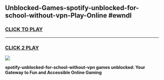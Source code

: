 
## Unblocked-Games-spotify-unblocked-for-school-without-vpn-Play-Online #ewndl
<h3>
<a href="https://news.freeplayer.one?title=spotify-unblocked-for-school-without-vpn&ref=3">CLICK TO PLAY</a></h3>
<hr>

<h3>
<a href="https://news.freeplayer.one?title=spotify-unblocked-for-school-without-vpn&ref=3">CLICK 2 PLAY</a>
  
</h3>

<a href="https://news.freeplayer.one?title=spotify-unblocked-for-school-without-vpn&ref=3"><img src="https://clearcache.store/games.png"></a>


**spotify-unblocked-for-school-without-vpn games unblocked: Your Gateway to Fun and Accessible Online Gaming**
